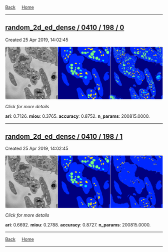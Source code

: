 
[Back](..)&nbsp;&nbsp;&nbsp;&nbsp;&nbsp;[Home](https://leapmanlab.github.io/snapshots)

---

<div class="summary"><a href="0"><h2>random_2d_ed_dense / 0410 / 198 / 0</h2></a><p>Created 25 Apr 2019, 14:02:45
</p><a href="0"><img src="0/media/summary.png" align="center"></a><p>
<i>Click for more details</i>
</p></div>

**ari**: 0.7126. **miou**: 0.3765. **accuracy**: 0.8752. **n_params**: 200815.0000. 

---

<div class="summary"><a href="1"><h2>random_2d_ed_dense / 0410 / 198 / 1</h2></a><p>Created 25 Apr 2019, 14:02:45
</p><a href="1"><img src="1/media/summary.png" align="center"></a><p>
<i>Click for more details</i>
</p></div>

**ari**: 0.6692. **miou**: 0.2788. **accuracy**: 0.8727. **n_params**: 200815.0000. 

---

[Back](..)&nbsp;&nbsp;&nbsp;&nbsp;&nbsp;[Home](https://leapmanlab.github.io/snapshots)

---